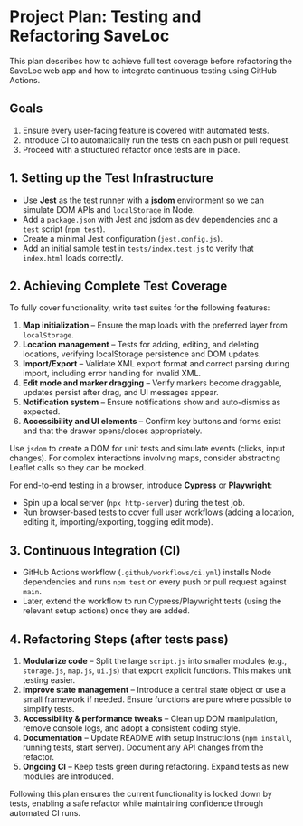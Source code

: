 # Project Plan: Testing and Refactoring SaveLoc

This plan describes how to achieve full test coverage before refactoring the SaveLoc web app and how to integrate continuous testing using GitHub Actions.

## Goals
1. Ensure every user-facing feature is covered with automated tests.
2. Introduce CI to automatically run the tests on each push or pull request.
3. Proceed with a structured refactor once tests are in place.

## 1. Setting up the Test Infrastructure
- Use **Jest** as the test runner with a **jsdom** environment so we can simulate DOM APIs and `localStorage` in Node.
- Add a `package.json` with Jest and jsdom as dev dependencies and a `test` script (`npm test`).
- Create a minimal Jest configuration (`jest.config.js`).
- Add an initial sample test in `tests/index.test.js` to verify that `index.html` loads correctly.

## 2. Achieving Complete Test Coverage
To fully cover functionality, write test suites for the following features:
1. **Map initialization** – Ensure the map loads with the preferred layer from `localStorage`.
2. **Location management** – Tests for adding, editing, and deleting locations, verifying localStorage persistence and DOM updates.
3. **Import/Export** – Validate XML export format and correct parsing during import, including error handling for invalid XML.
4. **Edit mode and marker dragging** – Verify markers become draggable, updates persist after drag, and UI messages appear.
5. **Notification system** – Ensure notifications show and auto-dismiss as expected.
6. **Accessibility and UI elements** – Confirm key buttons and forms exist and that the drawer opens/closes appropriately.

Use `jsdom` to create a DOM for unit tests and simulate events (clicks, input changes). For complex interactions involving maps, consider abstracting Leaflet calls so they can be mocked.

For end-to-end testing in a browser, introduce **Cypress** or **Playwright**:
- Spin up a local server (`npx http-server`) during the test job.
- Run browser-based tests to cover full user workflows (adding a location, editing it, importing/exporting, toggling edit mode).

## 3. Continuous Integration (CI)
- GitHub Actions workflow (`.github/workflows/ci.yml`) installs Node dependencies and runs `npm test` on every push or pull request against `main`.
- Later, extend the workflow to run Cypress/Playwright tests (using the relevant setup actions) once they are added.

## 4. Refactoring Steps (after tests pass)
1. **Modularize code** – Split the large `script.js` into smaller modules (e.g., `storage.js`, `map.js`, `ui.js`) that export explicit functions. This makes unit testing easier.
2. **Improve state management** – Introduce a central state object or use a small framework if needed. Ensure functions are pure where possible to simplify tests.
3. **Accessibility & performance tweaks** – Clean up DOM manipulation, remove console logs, and adopt a consistent coding style.
4. **Documentation** – Update README with setup instructions (`npm install`, running tests, start server). Document any API changes from the refactor.
5. **Ongoing CI** – Keep tests green during refactoring. Expand tests as new modules are introduced.

Following this plan ensures the current functionality is locked down by tests, enabling a safe refactor while maintaining confidence through automated CI runs.
